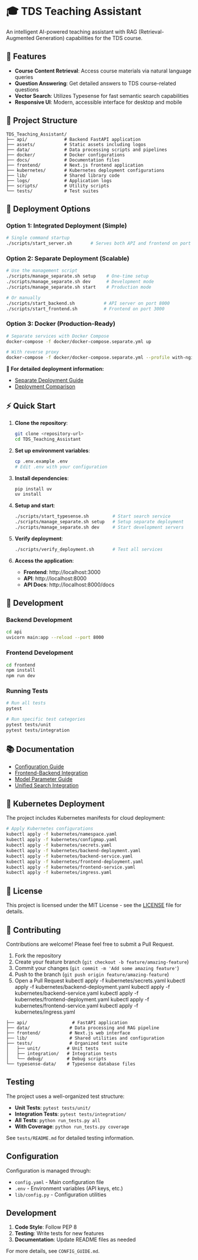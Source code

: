 # 🎓 TDS Teaching Assistant

An intelligent AI-powered teaching assistant with RAG (Retrieval-Augmented Generation) capabilities for the TDS course.

## 🌟 **Features**

- **Course Content Retrieval**: Access course materials via natural language queries
- **Question Answering**: Get detailed answers to TDS course-related questions
- **Vector Search**: Utilizes Typesense for fast semantic search capabilities
- **Responsive UI**: Modern, accessible interface for desktop and mobile

## 📁 **Project Structure**

```
TDS_Teaching_Assistant/
├── api/              # Backend FastAPI application
├── assets/           # Static assets including logos
├── data/             # Data processing scripts and pipelines
├── docker/           # Docker configurations
├── docs/             # Documentation files
├── frontend/         # Next.js frontend application
├── kubernetes/       # Kubernetes deployment configurations
├── lib/              # Shared library code
├── logs/             # Application logs
├── scripts/          # Utility scripts
└── tests/            # Test suites
```

## 🚀 **Deployment Options**

### **Option 1: Integrated Deployment (Simple)**
```bash
# Single command startup
./scripts/start_server.sh       # Serves both API and frontend on port 8000
```

### **Option 2: Separate Deployment (Scalable)**
```bash
# Use the management script
./scripts/manage_separate.sh setup    # One-time setup
./scripts/manage_separate.sh dev      # Development mode
./scripts/manage_separate.sh start    # Production mode

# Or manually
./scripts/start_backend.sh           # API server on port 8000
./scripts/start_frontend.sh          # Frontend on port 3000
```

### **Option 3: Docker (Production-Ready)**
```bash
# Separate services with Docker Compose
docker-compose -f docker/docker-compose.separate.yml up

# With reverse proxy
docker-compose -f docker/docker-compose.separate.yml --profile with-nginx up
```

**📖 For detailed deployment information:**
- [Separate Deployment Guide](docs/SEPARATE_DEPLOYMENT.md)
- [Deployment Comparison](docs/DEPLOYMENT_COMPARISON.md)

## ⚡ **Quick Start**

1. **Clone the repository**:
   ```bash
   git clone <repository-url>
   cd TDS_Teaching_Assistant
   ```

2. **Set up environment variables**:
   ```bash
   cp .env.example .env
   # Edit .env with your configuration
   ```

3. **Install dependencies**:
   ```bash
   pip install uv
   uv install
   ```

4. **Setup and start**:
   ```bash
   ./scripts/start_typesense.sh         # Start search service
   ./scripts/manage_separate.sh setup   # Setup separate deployment
   ./scripts/manage_separate.sh dev     # Start development servers
   ```

5. **Verify deployment**:
   ```bash
   ./scripts/verify_deployment.sh       # Test all services
   ```

6. **Access the application**:
   - **Frontend**: http://localhost:3000
   - **API**: http://localhost:8000
   - **API Docs**: http://localhost:8000/docs

## 🔧 **Development**

### Backend Development
```bash
cd api
uvicorn main:app --reload --port 8000
```

### Frontend Development
```bash
cd frontend
npm install
npm run dev
```

### Running Tests
```bash
# Run all tests
pytest

# Run specific test categories
pytest tests/unit
pytest tests/integration
```

## 📚 **Documentation**

- [Configuration Guide](docs/CONFIG_GUIDE.md)
- [Frontend-Backend Integration](docs/FRONTEND_BACKEND_VERIFICATION.md)
- [Model Parameter Guide](docs/MODEL_PARAMETER_INTEGRATION_COMPLETE.md)
- [Unified Search Integration](docs/UNIFIED_SEARCH_INTEGRATION.md)

## 🐳 **Kubernetes Deployment**

The project includes Kubernetes manifests for cloud deployment:

```bash
# Apply Kubernetes configurations
kubectl apply -f kubernetes/namespace.yaml
kubectl apply -f kubernetes/configmap.yaml
kubectl apply -f kubernetes/secrets.yaml
kubectl apply -f kubernetes/backend-deployment.yaml
kubectl apply -f kubernetes/backend-service.yaml
kubectl apply -f kubernetes/frontend-deployment.yaml
kubectl apply -f kubernetes/frontend-service.yaml
kubectl apply -f kubernetes/ingress.yaml
```

## 📄 **License**

This project is licensed under the MIT License - see the [LICENSE](LICENSE) file for details.

## 🤝 **Contributing**

Contributions are welcome! Please feel free to submit a Pull Request.

1. Fork the repository
2. Create your feature branch (`git checkout -b feature/amazing-feature`)
3. Commit your changes (`git commit -m 'Add some amazing feature'`)
4. Push to the branch (`git push origin feature/amazing-feature`)
5. Open a Pull Request
kubectl apply -f kubernetes/secrets.yaml
kubectl apply -f kubernetes/backend-deployment.yaml
kubectl apply -f kubernetes/backend-service.yaml
kubectl apply -f kubernetes/frontend-deployment.yaml
kubectl apply -f kubernetes/frontend-service.yaml
kubectl apply -f kubernetes/ingress.yaml
```
├── api/                 # FastAPI application
├── data/               # Data processing and RAG pipeline
├── frontend/           # Next.js web interface
├── lib/                # Shared utilities and configuration
├── tests/              # Organized test suite
│   ├── unit/          # Unit tests
│   ├── integration/   # Integration tests
│   └── debug/         # Debug scripts
└── typesense-data/    # Typesense database files
```

## Testing

The project uses a well-organized test structure:

- **Unit Tests**: `pytest tests/unit/`
- **Integration Tests**: `pytest tests/integration/`  
- **All Tests**: `python run_tests.py all`
- **With Coverage**: `python run_tests.py coverage`

See `tests/README.md` for detailed testing information.

## Configuration

Configuration is managed through:
- `config.yaml` - Main configuration file
- `.env` - Environment variables (API keys, etc.)
- `lib/config.py` - Configuration utilities

## Development

1. **Code Style**: Follow PEP 8
2. **Testing**: Write tests for new features
3. **Documentation**: Update README files as needed

For more details, see `CONFIG_GUIDE.md`.